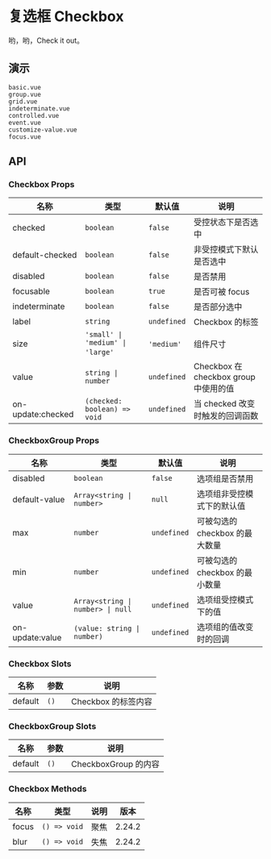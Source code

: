 # 复选框 Checkbox

哟，哟，Check it out。

## 演示

```demo
basic.vue
group.vue
grid.vue
indeterminate.vue
controlled.vue
event.vue
customize-value.vue
focus.vue
```

## API

### Checkbox Props

| 名称 | 类型 | 默认值 | 说明 |
| --- | --- | --- | --- |
| checked | `boolean` | `false` | 受控状态下是否选中 |
| default-checked | `boolean` | `false` | 非受控模式下默认是否选中 |
| disabled | `boolean` | `false` | 是否禁用 |
| focusable | `boolean` | `true` | 是否可被 focus |
| indeterminate | `boolean` | `false` | 是否部分选中 |
| label | `string` | `undefined` | Checkbox 的标签 |
| size  | `'small' \| 'medium' \| 'large'`  | `'medium'`  | 组件尺寸 |
| value | `string \| number` | `undefined` | Checkbox 在 checkbox group 中使用的值 |
| on-update:checked | `(checked: boolean) => void` | `undefined` | 当 checked 改变时触发的回调函数 |

### CheckboxGroup Props

| 名称 | 类型 | 默认值 | 说明 |
| --- | --- | --- | --- |
| disabled | `boolean` | `false` | 选项组是否禁用 |
| default-value | `Array<string \| number>` | `null` | 选项组非受控模式下的默认值 |
| max | `number` | `undefined` | 可被勾选的 checkbox 的最大数量 |
| min | `number` | `undefined` | 可被勾选的 checkbox 的最小数量 |
| value | `Array<string \| number> \| null` | `undefined` | 选项组受控模式下的值 |
| on-update:value | `(value: string \| number)` | `undefined` | 选项组的值改变时的回调 |

### Checkbox Slots

| 名称    | 参数 | 说明                |
| ------- | ---- | ------------------- |
| default | `()` | Checkbox 的标签内容 |

### CheckboxGroup Slots

| 名称    | 参数 | 说明                 |
| ------- | ---- | -------------------- |
| default | `()` | CheckboxGroup 的内容 |

### Checkbox Methods

| 名称  | 类型         | 说明 | 版本   |
| ----- | ------------ | ---- | ------ |
| focus | `() => void` | 聚焦 | 2.24.2 |
| blur  | `() => void` | 失焦 | 2.24.2 |
